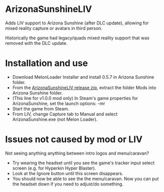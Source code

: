 # ArizonaSunshineLIV
Adds LIV support to Arizona Sunshine (after DLC update), allowing for mixed reality capture or avatars in third person.

Historically the game had legacy/quads mixed reality support that was removed with the DLC update.

# Installation and use
- Download MelonLoader Installer and install 0.5.7 in Arizona Sunshine folder.
- From the [ArizonaSunshineLIV release zip](https://github.com/Jas2o/ArizonaSunshineLIV/releases), extract the folder Mods into Arizona Sunshine folder.
- (This line for v1.0.0 mod only) In Steam's game properties for ArizonaSunshine, set the launch options: -mr
- Start the game from Steam.
- From LIV, change Capture tab to Manual and select ArizonaSunshine.exe (not Melon Loader).

# Issues not caused by mod or LIV
Not seeing anything anything between intro logos and menu/caravan?
- Try wearing the headset until you see the game's tracker input select screen (e.g. for Hyperkin Hyper Blaster).
- Look at the Ignore button until this screen disappears.
- You should now be able to see the the menu/caravan. Now you can put the headset down if you need to adjust/do something.
